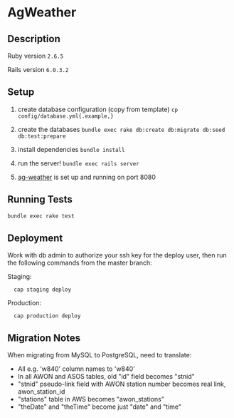 # AgWeather

## Description

Ruby version `2.6.5`

Rails version `6.0.3.2`

## Setup

1. create database configuration (copy from template)
`cp config/database.yml{.example,}`

2. create the databases
`bundle exec rake db:create db:migrate db:seed db:test:prepare`

3. install dependencies
`bundle install`

4. run the server!
`bundle exec rails server`

5. [ag-weather](https://github.com/adorableio/ag-weather) is set up and running on port 8080

## Running Tests
```bash
bundle exec rake test
```

## Deployment
Work with db admin to authorize your ssh key for the deploy user, then run the following commands from the master branch:

Staging:
```
  cap staging deploy
```

Production:
```
  cap production deploy
```

## Migration Notes
When migrating from MySQL to PostgreSQL, need to translate:

* All e.g. 'w840' column names to 'w840'
* In all AWON and ASOS tables, old "id" field becomes "stnid"
* "stnid" pseudo-link field with AWON station number becomes real link, awon_station_id
* "stations" table in AWS becomes "awon_stations"
* "theDate" and "theTime" become just "date" and "time"
